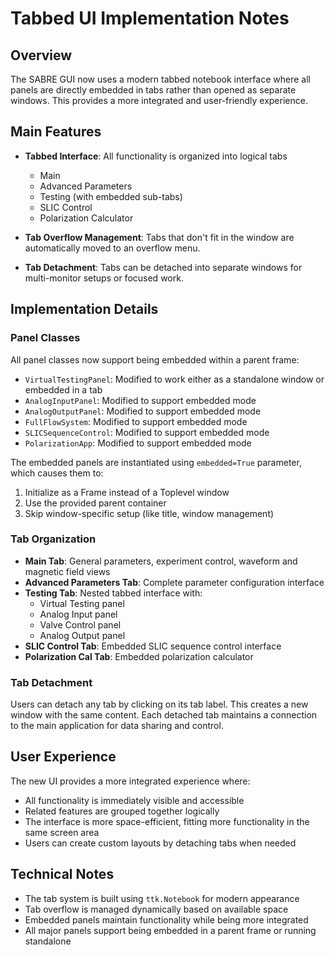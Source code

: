 # Tabbed UI Implementation Notes

## Overview

The SABRE GUI now uses a modern tabbed notebook interface where all panels are directly embedded in tabs rather than opened as separate windows. This provides a more integrated and user-friendly experience.

## Main Features

- **Tabbed Interface**: All functionality is organized into logical tabs
  - Main
  - Advanced Parameters
  - Testing (with embedded sub-tabs)
  - SLIC Control
  - Polarization Calculator

- **Tab Overflow Management**: Tabs that don't fit in the window are automatically moved to an overflow menu.

- **Tab Detachment**: Tabs can be detached into separate windows for multi-monitor setups or focused work.

## Implementation Details

### Panel Classes

All panel classes now support being embedded within a parent frame:

- `VirtualTestingPanel`: Modified to work either as a standalone window or embedded in a tab
- `AnalogInputPanel`: Modified to support embedded mode
- `AnalogOutputPanel`: Modified to support embedded mode
- `FullFlowSystem`: Modified to support embedded mode
- `SLICSequenceControl`: Modified to support embedded mode
- `PolarizationApp`: Modified to support embedded mode

The embedded panels are instantiated using `embedded=True` parameter, which causes them to:
1. Initialize as a Frame instead of a Toplevel window
2. Use the provided parent container
3. Skip window-specific setup (like title, window management)

### Tab Organization

- **Main Tab**: General parameters, experiment control, waveform and magnetic field views
- **Advanced Parameters Tab**: Complete parameter configuration interface
- **Testing Tab**: Nested tabbed interface with:
  - Virtual Testing panel
  - Analog Input panel
  - Valve Control panel
  - Analog Output panel
- **SLIC Control Tab**: Embedded SLIC sequence control interface
- **Polarization Cal Tab**: Embedded polarization calculator

### Tab Detachment

Users can detach any tab by clicking on its tab label. This creates a new window with the same content.
Each detached tab maintains a connection to the main application for data sharing and control.

## User Experience

The new UI provides a more integrated experience where:
- All functionality is immediately visible and accessible
- Related features are grouped together logically
- The interface is more space-efficient, fitting more functionality in the same screen area
- Users can create custom layouts by detaching tabs when needed

## Technical Notes

- The tab system is built using `ttk.Notebook` for modern appearance
- Tab overflow is managed dynamically based on available space
- Embedded panels maintain functionality while being more integrated
- All major panels support being embedded in a parent frame or running standalone
